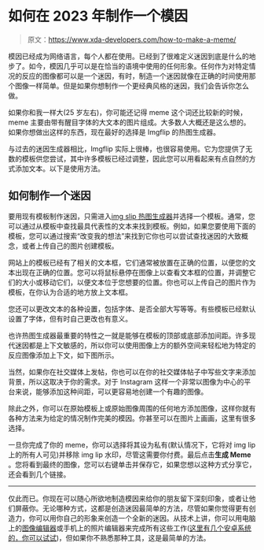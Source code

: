 # 如何在 2023 年制作一个模因

> 原文：<https://www.xda-developers.com/how-to-make-a-meme/>

模因已经成为网络语言，每个人都在使用。已经到了很难定义迷因到底是什么的地步了。如今，模因几乎可以是在恰当的语境中使用的任何形象。任何作为对特定情况的反应的图像都可以是一个迷因，有时，制造一个迷因就像在正确的时间使用那个图像一样简单。但是如果你想制作一个更经典风格的迷因，我们会告诉你怎么做。

如果你和我一样大(25 岁左右)，你可能还记得 meme 这个词还比较新的时候，meme 主要由带有醒目字体的大文本的图片组成。大多数人大概还是这么想的。如果你想做出这样的东西，现在最好的选择是 Imgflip 的热图生成器。

与过去的迷因生成器相比，Imgflip 实际上很棒，也很容易使用。它为您提供了无数的模板供您尝试，其中许多模板已经过调整，因此您可以用看起来有点自然的方式添加文本。以下是使用方法。

## 如何制作一个迷因

要用现有模板制作迷因，只需进入[img slip 热图生成器](https://imgflip.com/memegenerator)并选择一个模板。通常，您可以通过从模板中查找最具代表性的文本来找到模板。例如，如果您要使用下面的模板，您可以通过搜索“改变我的想法”来找到它你也可以尝试查找迷因的大致概念，或者上传自己的图片创建模板。

网站上的模板已经有了相关的文本框，它们通常被放置在正确的位置，以便您的文本出现在正确的位置。您可以将鼠标悬停在图像上以查看文本框的位置，并调整它们的大小或移动它们，以便文本位于您想要的位置。你也可以上传自己的图片作为模板，在你认为合适的地方放上文本框。

您还可以更改文本的各种设置，包括字体、是否全部大写等等。有些模板已经默认设置了字体，但有时自己更改也有意义。

也许热图生成器最重要的特性之一就是能够在模板的顶部或底部添加间距。许多现代迷因都是上下文敏感的，所以你可以使用图像上方的额外空间来轻松地为特定的反应图像添加上下文，如下图所示。

当然，如果你在社交媒体上发帖，你也可以在你的社交媒体帖子中写些文字来添加背景，所以这取决于你的需求。对于 Instagram 这样一个非常以图像为中心的平台来说，能够添加这种间距，可以更容易地创建一个有趣的图像。

除此之外，你可以在原始模板上或原始图像周围的任何地方添加图像，这样你就有各种方法来为给定的情况制作完美的模因。你甚至可以在图片上画画，这里有很多选择。

一旦你完成了你的 meme，你可以选择将其设为私有(默认情况下，它将对 img lip 上的所有人可见)并移除 img lip 水印，尽管这需要你付费。最后点击**生成 Meme** 。您将看到最终的图像，您可以右键单击并保存它，如果您想以这种方式分享它，还会看到几个链接。

* * *

仅此而已。你现在可以随心所欲地制造模因来给你的朋友留下深刻印象，或者让他们屏蔽你。无论哪种方式，这都是创造迷因最简单的方法，尽管如果你觉得更有创造力，你可以用你自己的形象来创造一个全新的迷因。从技术上讲，你可以用电脑上的[图像编辑器](https://www.xda-developers.com/best-apps-photo-editing-windows/)或手机上的照片编辑器来完成所有这些工作([这里有几个安卓系统的，你可以试试](https://www.xda-developers.com/best-photo-editor-android/))，但如果你不熟悉那种工具，这是最简单的方法。